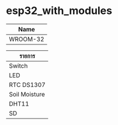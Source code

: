 # esp32_with_modules
| Name |
|----------|
| WROOM-32 |

| รายการ |
|----------|
| Switch |
| LED |
| RTC DS1307 |
| Soil Moisture |
| DHT11 |
| SD |
